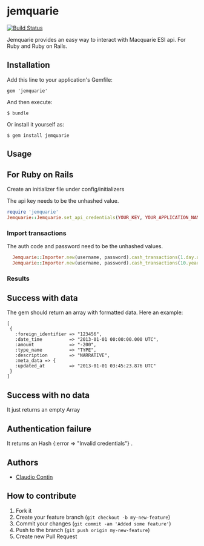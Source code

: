 jemquarie
=========

[![Build Status](https://api.travis-ci.org/clod81/jemquarie.svg)](http://travis-ci.org/clod81/jemquarie)

Jemquarie provides an easy way to interact with Macquarie ESI api. For Ruby and Ruby on Rails.

## Installation

Add this line to your application's Gemfile:

    gem 'jemquarie'

And then execute:

    $ bundle

Or install it yourself as:

    $ gem install jemquarie

## Usage

## For Ruby on Rails

Create an initializer file under config/initializers

The api key needs to be the unhashed value.

```ruby
require 'jemquarie'
Jemquarie::Jemquarie.set_api_credentials(YOUR_KEY, YOUR_APPLICATION_NAME)
```

### Import transactions

The auth code and password need to be the unhashed values.

```ruby
  Jemquarie::Importer.new(username, password).cash_transactions(1.day.ago.to_date, Date.today)
  Jemquarie::Importer.new(username, password).cash_transactions(10.years.ago.to_date, Date.today, account_number)
```

### Results

## Success with data

The gem should return an array with formatted data. Here an example:
```
[
 {
   :foreign_identifier => "123456",
   :date_time          => "2013-01-01 00:00:00.000 UTC",
   :amount             => "-200",
   :type_name          => "TYPE",
   :description        => "NARRATIVE",
   :meta_data => {
   :updated_at         => "2013-01-01 03:45:23.876 UTC"
 }
]
```


## Success with no data

It just returns an empty Array


## Authentication failure

It returns an Hash {:error => "Invalid credentials"} .


## Authors ##

  * [Claudio Contin](http://github.com/clod81)

## How to contribute

1. Fork it
2. Create your feature branch (`git checkout -b my-new-feature`)
3. Commit your changes (`git commit -am 'Added some feature'`)
4. Push to the branch (`git push origin my-new-feature`)
5. Create new Pull Request
